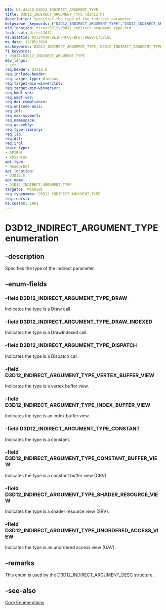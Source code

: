 ```yaml
---
UID: NE:d3d12.D3D12_INDIRECT_ARGUMENT_TYPE
title: D3D12_INDIRECT_ARGUMENT_TYPE (d3d12.h)
description: Specifies the type of the indirect parameter.
helpviewer_keywords: ["D3D12_INDIRECT_ARGUMENT_TYPE","D3D12_INDIRECT_ARGUMENT_TYPE enumeration","D3D12_INDIRECT_ARGUMENT_TYPE_CONSTANT","D3D12_INDIRECT_ARGUMENT_TYPE_CONSTANT_BUFFER_VIEW","D3D12_INDIRECT_ARGUMENT_TYPE_DISPATCH","D3D12_INDIRECT_ARGUMENT_TYPE_DRAW","D3D12_INDIRECT_ARGUMENT_TYPE_DRAW_INDEXED","D3D12_INDIRECT_ARGUMENT_TYPE_INDEX_BUFFER_VIEW","D3D12_INDIRECT_ARGUMENT_TYPE_SHADER_RESOURCE_VIEW","D3D12_INDIRECT_ARGUMENT_TYPE_UNORDERED_ACCESS_VIEW","D3D12_INDIRECT_ARGUMENT_TYPE_VERTEX_BUFFER_VIEW","d3d12/D3D12_INDIRECT_ARGUMENT_TYPE","d3d12/D3D12_INDIRECT_ARGUMENT_TYPE_CONSTANT","d3d12/D3D12_INDIRECT_ARGUMENT_TYPE_CONSTANT_BUFFER_VIEW","d3d12/D3D12_INDIRECT_ARGUMENT_TYPE_DISPATCH","d3d12/D3D12_INDIRECT_ARGUMENT_TYPE_DRAW","d3d12/D3D12_INDIRECT_ARGUMENT_TYPE_DRAW_INDEXED","d3d12/D3D12_INDIRECT_ARGUMENT_TYPE_INDEX_BUFFER_VIEW","d3d12/D3D12_INDIRECT_ARGUMENT_TYPE_SHADER_RESOURCE_VIEW","d3d12/D3D12_INDIRECT_ARGUMENT_TYPE_UNORDERED_ACCESS_VIEW","d3d12/D3D12_INDIRECT_ARGUMENT_TYPE_VERTEX_BUFFER_VIEW","direct3d12.d3d12_indirect_argument_type"]
old-location: direct3d12\d3d12_indirect_argument_type.htm
tech.root: direct3d12
ms.assetid: 03324A50-BE16-4FC0-BFE7-9EE97C738165
ms.date: 12/05/2018
ms.keywords: D3D12_INDIRECT_ARGUMENT_TYPE, D3D12_INDIRECT_ARGUMENT_TYPE enumeration, D3D12_INDIRECT_ARGUMENT_TYPE_CONSTANT, D3D12_INDIRECT_ARGUMENT_TYPE_CONSTANT_BUFFER_VIEW, D3D12_INDIRECT_ARGUMENT_TYPE_DISPATCH, D3D12_INDIRECT_ARGUMENT_TYPE_DRAW, D3D12_INDIRECT_ARGUMENT_TYPE_DRAW_INDEXED, D3D12_INDIRECT_ARGUMENT_TYPE_INDEX_BUFFER_VIEW, D3D12_INDIRECT_ARGUMENT_TYPE_SHADER_RESOURCE_VIEW, D3D12_INDIRECT_ARGUMENT_TYPE_UNORDERED_ACCESS_VIEW, D3D12_INDIRECT_ARGUMENT_TYPE_VERTEX_BUFFER_VIEW, d3d12/D3D12_INDIRECT_ARGUMENT_TYPE, d3d12/D3D12_INDIRECT_ARGUMENT_TYPE_CONSTANT, d3d12/D3D12_INDIRECT_ARGUMENT_TYPE_CONSTANT_BUFFER_VIEW, d3d12/D3D12_INDIRECT_ARGUMENT_TYPE_DISPATCH, d3d12/D3D12_INDIRECT_ARGUMENT_TYPE_DRAW, d3d12/D3D12_INDIRECT_ARGUMENT_TYPE_DRAW_INDEXED, d3d12/D3D12_INDIRECT_ARGUMENT_TYPE_INDEX_BUFFER_VIEW, d3d12/D3D12_INDIRECT_ARGUMENT_TYPE_SHADER_RESOURCE_VIEW, d3d12/D3D12_INDIRECT_ARGUMENT_TYPE_UNORDERED_ACCESS_VIEW, d3d12/D3D12_INDIRECT_ARGUMENT_TYPE_VERTEX_BUFFER_VIEW, direct3d12.d3d12_indirect_argument_type
f1_keywords:
- d3d12/D3D12_INDIRECT_ARGUMENT_TYPE
dev_langs:
- c++
req.header: d3d12.h
req.include-header: 
req.target-type: Windows
req.target-min-winverclnt: 
req.target-min-winversvr: 
req.kmdf-ver: 
req.umdf-ver: 
req.ddi-compliance: 
req.unicode-ansi: 
req.idl: 
req.max-support: 
req.namespace: 
req.assembly: 
req.type-library: 
req.lib: 
req.dll: 
req.irql: 
topic_type:
- APIRef
- kbSyntax
api_type:
- HeaderDef
api_location:
- D3D12.h
api_name:
- D3D12_INDIRECT_ARGUMENT_TYPE
targetos: Windows
req.typenames: D3D12_INDIRECT_ARGUMENT_TYPE
req.redist: 
ms.custom: 19H1
---
```


# D3D12_INDIRECT_ARGUMENT_TYPE enumeration


## -description


Specifies the type of the indirect parameter.
        


## -enum-fields




### -field D3D12_INDIRECT_ARGUMENT_TYPE_DRAW

Indicates the type is a Draw call.


### -field D3D12_INDIRECT_ARGUMENT_TYPE_DRAW_INDEXED

Indicates the type is a DrawIndexed call.


### -field D3D12_INDIRECT_ARGUMENT_TYPE_DISPATCH

Indicates the type is a Dispatch call.


### -field D3D12_INDIRECT_ARGUMENT_TYPE_VERTEX_BUFFER_VIEW

Indicates the type is a vertex buffer view.


### -field D3D12_INDIRECT_ARGUMENT_TYPE_INDEX_BUFFER_VIEW

Indicates the type is an index buffer view.


### -field D3D12_INDIRECT_ARGUMENT_TYPE_CONSTANT

Indicates the type is a constant.


### -field D3D12_INDIRECT_ARGUMENT_TYPE_CONSTANT_BUFFER_VIEW

Indicates the type is a constant buffer view (CBV).


### -field D3D12_INDIRECT_ARGUMENT_TYPE_SHADER_RESOURCE_VIEW

Indicates the type is a shader resource view (SRV).


### -field D3D12_INDIRECT_ARGUMENT_TYPE_UNORDERED_ACCESS_VIEW

Indicates the type is an unordered access view (UAV).


## -remarks



This enum is used by the <a href="https://docs.microsoft.com/windows/desktop/api/d3d12/ns-d3d12-d3d12_indirect_argument_desc">D3D12_INDIRECT_ARGUMENT_DESC</a> structure.
        




## -see-also




<a href="https://docs.microsoft.com/windows/desktop/direct3d12/direct3d-12-enumerations">Core Enumerations</a>
 

 

